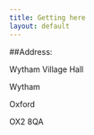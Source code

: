 ```yaml
---
title: Getting here
layout: default
---
```

##Address:

Wytham Village Hall 

Wytham

Oxford

OX2 8QA




